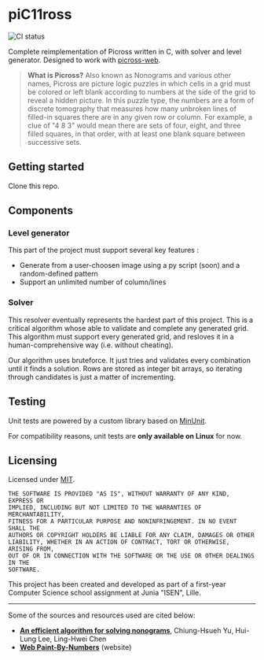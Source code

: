 # piC11ross
![CI status](https://github.com/inspwastaken/piC11ross/actions/workflows/ci.yml/badge.svg)

Complete reimplementation of Picross written in C, with solver and level generator. Designed to work with [picross-web](https://github.com/inspwastaken/picross-web).

> **What is Picross?** Also known as Nonograms and various other names, Picross are picture logic puzzles in which cells in a grid must be colored or left blank according to numbers at the side of the grid to reveal a hidden picture. In this puzzle type, the numbers are a form of discrete tomography that measures how many unbroken lines of filled-in squares there are in any given row or column. For example, a clue of "4 8 3" would mean there are sets of four, eight, and three filled squares, in that order, with at least one blank square between successive sets.

## Getting started

Clone this repo.

## Components

### Level generator

This part of the project must support several key features :
 - Generate from a user-choosen image using a py script (soon) and a random-defined pattern
 - Support an unlimited number of column/lines 

### Solver

This resolver eventually represents the hardest part of this project. This is a critical algorithm whose able to validate and complete any generated grid.
This algorithm must support every generated grid, and resloves it in a human-comprehensive way (i.e. without cheating).

Our algorithm uses bruteforce. It just tries and validates every combination until it finds a solution. Rows are stored as integer bit arrays, so iterating through candidates is just a matter of incrementing.

## Testing

Unit tests are powered by a custom library based on [MinUnit](http://www.jera.com/techinfo/jtns/jtn002.html).

For compatibility reasons, unit tests are **only available on Linux** for now.

## Licensing

Licensed under [MIT](LICENSE).

```
THE SOFTWARE IS PROVIDED "AS IS", WITHOUT WARRANTY OF ANY KIND, EXPRESS OR
IMPLIED, INCLUDING BUT NOT LIMITED TO THE WARRANTIES OF MERCHANTABILITY,
FITNESS FOR A PARTICULAR PURPOSE AND NONINFRINGEMENT. IN NO EVENT SHALL THE
AUTHORS OR COPYRIGHT HOLDERS BE LIABLE FOR ANY CLAIM, DAMAGES OR OTHER
LIABILITY, WHETHER IN AN ACTION OF CONTRACT, TORT OR OTHERWISE, ARISING FROM,
OUT OF OR IN CONNECTION WITH THE SOFTWARE OR THE USE OR OTHER DEALINGS IN THE
SOFTWARE.
```

This project has been created and developed as part of a first-year Computer Science school assignment at Junia "ISEN", Lille.

--- 

Some of the sources and resources used are cited below: 
 - [**An efficient algorithm for solving nonograms**](https://ir.nctu.edu.tw/bitstream/11536/21283/1/000291738400002.pdf), Chiung-Hsueh Yu, Hui-Lung Lee, Ling-Hwei Chen
 - [**Web Paint-By-Numbers**](https://www.webpbn.com/) (website)